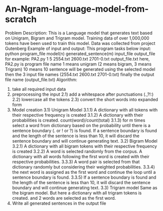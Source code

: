 # An-Ngram-language-model-from-scratch

Problem Description:
This is a Language model that generates text based on Unigram, Bigram and
Trigram model. Training data of over 1,000,000 tokens have been used to
train this model. Data was collected from project Gutenberg
Example of input and output:
This program tasks below input: python program_file model(n) generated_sentence(m) input_file output_file
for example: PA2.py 1 5 2554.txt 2600.txt 2701-0.txt output_file.txt
here, PA2.py is program file name
1 means unigram (2 means bigram, 3 means Trigram)
10 means 10 sentence will be generated using the selected model
then the 3 input file names (2554.txt 2600.txt 2701-0.txt)
finally the output file name (output_file.txt)
Algorithm:
1) take all required input data
2) preprocessing the input
  2.1) add a whitespace after punctuations (.,?!:)
2.2) lowercase all the tokens
2.3) convert the short words into expanded form
3) Model creation
3.1) Unigram Model
3.1.1) A dictionary with all tokens with their respective frequency is created
3.1.2) A dictionary with their probabilities is created. count(word)/count(total)
3.1.3) for m times select a word from dictionary based on the probability until
there is a sentence boundary (. or ! or ?) is found. If a sentence boundary
is found and the length of the sentence is less than 10, it will discard
the sentence boundary and will continue generating text.
3.2) Bigram Model
3.2.1) A dictionary with all bigram tokens with their respective frequency is created
3.2.2) A word is selected randomly from the corpus. A dictionary with all words following
the first word is created with their respective probabilities.
3.3.3) A word pair is selected from that dictionary randomly but considering their weighted
probabilities.
3.3.4) the next word is assigned as the first word and continue the loop until a sentence
boundary is found.
3.3.5) If a sentence boundary is found and the length of the sentence is less than 10,
it will discard the sentence boundary and will continue generating text.
3.3) Trigram model
Same as the bigram model. But here a dictionary with all trigram tokens is created. and 2 words are
selected as the first word.
4) Write all generated sentences in the output file
